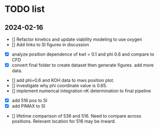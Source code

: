 # TODO list 

## 2024-02-16

- [] Refactor kinetics and update viability modeling to use oxygen 
- [] Add links to SI figures in discussion
- [x] analyze position dependence of kwt = 0.1 and phi 0.6 and compare to CFD
- [x] convert final folder to create dataset then generate figures. add more data.  

- [] add phi=0.6 and KOH data to mws position plot. 
- [] investigate why phi coordinate value is 0.65. 
- [] implement numerical integration nK determination to final pipeline


- [x] add 516 pos to SI
- [x] add PIMAX to SI
- [] lifetime comparison of 536 and 516. Need to compare across positions. Relevant location for 516 may be inward. 
